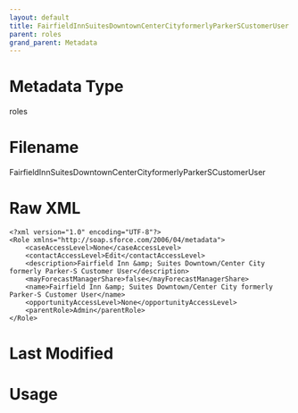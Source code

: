 ```yaml
---
layout: default
title: FairfieldInnSuitesDowntownCenterCityformerlyParkerSCustomerUser
parent: roles
grand_parent: Metadata
---
```

# Metadata Type
roles


# Filename 
FairfieldInnSuitesDowntownCenterCityformerlyParkerSCustomerUser


# Raw XML
```
<?xml version="1.0" encoding="UTF-8"?>
<Role xmlns="http://soap.sforce.com/2006/04/metadata">
    <caseAccessLevel>None</caseAccessLevel>
    <contactAccessLevel>Edit</contactAccessLevel>
    <description>Fairfield Inn &amp; Suites Downtown/Center City formerly Parker-S Customer User</description>
    <mayForecastManagerShare>false</mayForecastManagerShare>
    <name>Fairfield Inn &amp; Suites Downtown/Center City formerly Parker-S Customer User</name>
    <opportunityAccessLevel>None</opportunityAccessLevel>
    <parentRole>Admin</parentRole>
</Role>
```


# Last Modified


# Usage
